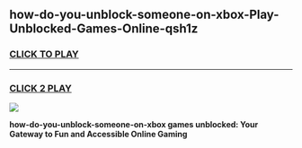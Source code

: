 
## how-do-you-unblock-someone-on-xbox-Play-Unblocked-Games-Online-qsh1z
<h3>
<a href="https://premium76.site?title=how-do-you-unblock-someone-on-xbox&ref=25A">CLICK TO PLAY</a></h3>
<hr>

<h3>
<a href="https://premium76.site?title=how-do-you-unblock-someone-on-xbox&ref=25A">CLICK 2 PLAY</a>
  
</h3>

<a href="https://premium76.site?title=how-do-you-unblock-someone-on-xbox&ref=25A"><img src="https://clearcache.store/games.png"></a>


**how-do-you-unblock-someone-on-xbox games unblocked: Your Gateway to Fun and Accessible Online Gaming**
